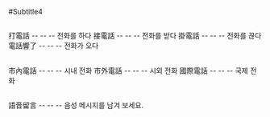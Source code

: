 #Subtitle4

##

打電話 -- -- -- 전화를 하다
接電話 -- -- -- 전화를 받다
掛電話 -- -- -- 전화를 끊다
電話響了 -- -- -- 전화가 오다

##

市內電話 -- -- -- 시내 전화
市外電話 -- -- -- 시외 전화
國際電話 -- -- -- 국제 전화

##

語音留言 -- -- -- 음성 메시지를 남겨 보세요.
